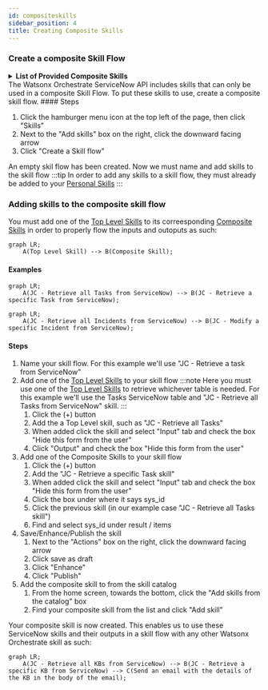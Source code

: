 ```yaml
---
id: compositeskills
sidebar_position: 4
title: Creating Composite Skills
---
```


### Create a composite Skill Flow

<details>
<summary><b>List of Provided Composite Skills</b></summary>

<strong>Composite Skill - Retrieve a Task record in ServiceNow</strong>
<br></br>
<strong>Composite Skill - Retrieve a specific KB in ServiceNow</strong>
<br></br>
<strong>Composite Skill - Retrieve a Incident record in ServiceNow</strong>
<br></br>
<strong>Composite Skill - Modify a specific Task in ServiceNow</strong>
<br></br>
<strong>Composite Skill - Modify a specific Incident in ServiceNow</strong>
<br></br><br></br>
See [Provided Composite Skills](/servicenow/GettingStarted/skills#composite-skills)

</details>
The Watsonx Orchestrate ServiceNow API includes skills that can only be used in a composite Skill Flow. To put these skills to use, create a composite skill flow.
#### Steps

1. Click the hamburger menu icon at the top left of the page, then click "Skills"
2. Next to the "Add skills" box on the right, click the downward facing arrow
3. Click "Create a Skill flow"

An empty skil flow has been created. Now we must name and add skills to the skill flow
:::tip
In order to add any skills to a skill flow, they must already be added to your [Personal Skills](addingskills)
:::

### Adding skills to the composite skill flow
You must add one of the [Top Level Skills](/servicenow/GettingStarted/skills#top-level-skills) to its correesponding [Composite Skills](/servicenow/GettingStarted/skills/#composite-skills) in order to properly flow the inputs and outoputs as such:

```mermaid
graph LR;
    A(Top Level Skill) --> B(Composite Skill);
```
#### Examples
```mermaid
graph LR;
    A(JC - Retrieve all Tasks from ServiceNow) --> B(JC - Retrieve a specific Task from ServiceNow);
```
```mermaid
graph LR;
    A(JC - Retrieve all Incidents from ServiceNow) --> B(JC - Modify a specific Incident from ServiceNow);
```

#### Steps
1. Name your skill flow. For this example we'll use "JC - Retrieve a task from ServiceNow"
2. Add one of the [Top Level Skills](/servicenow/GettingStarted/skills#top-level-skills) to your skill flow
    :::note
    Here you must use one of the [Top Level Skills](/servicenow/GettingStarted/skills#top-level-skills) to retrieve whichever table is needed. For this example we'll use the Tasks ServiceNow table and "JC - Retrieve all Tasks from ServiceNow" skill.
    :::
    1. Click the (+) button
    2. Add the a Top Level skill, such as "JC - Retrieve all Tasks" 
    3. When added click the skill and select "Input" tab and check the box "Hide this form from the user"
    4. Click "Output" and check the box "Hide this form from the user"
3. Add one of the Composite Skills to your skill flow
    1. Click the (+) button
    2. Add the "JC - Retrieve a specific Task skill"
    3. When added click the skill and select "Input" tab and check the box "Hide this form from the user"
    4. Click the box under where it says sys_id
    5. Click the previous skill (in our example case "JC - Retrieve all Tasks skill")
    6. Find and select sys_id under result / items
4. Save/Enhance/Publish the skill
    1. Next to the "Actions" box on the right, click the downward facing arrow
    2. Click save as draft
    3. Click "Enhance"
    4. Click "Publish"
5. Add the composite skill to from the skill catalog
    1. From the home screen, towards the bottom, click the "Add skills from the catalog" box
    2. Find your composite skill from the list and click "Add skill"

Your composite skill is now created. This enables us to use these ServiceNow skills and their outputs in a skill flow with any other Watsonx Orchestrate skill as such:
```mermaid
graph LR;
    A(JC - Retrieve all KBs from ServiceNow) --> B(JC - Retrieve a specific KB from ServiceNow) --> C(Send an email with the details of the KB in the body of the email);
```